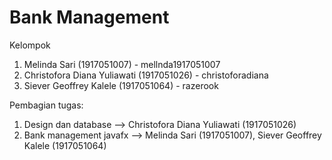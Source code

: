 # Bank Management

Kelompok
1. Melinda Sari (1917051007) - mellnda1917051007
2. Christofora Diana Yuliawati (1917051026) - christoforadiana
3. Siever Geoffrey Kalele (1917051064) - razerook 

Pembagian tugas:
1. Design dan database --> Christofora Diana Yuliawati (1917051026)
2. Bank management javafx --> Melinda Sari (1917051007), Siever Geoffrey Kalele (1917051064)
